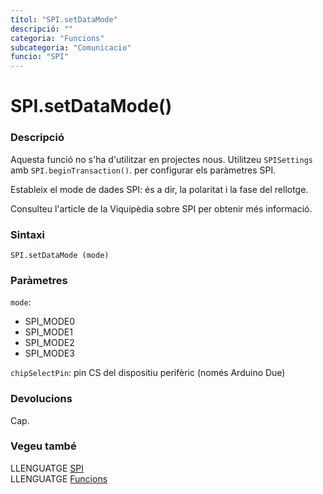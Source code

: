 ```yaml
---
títol: "SPI.setDataMode"
descripció: ""
categoria: "Funcions"
subcategoria: "Comunicacio"
funcio: "SPI"
---
```


# SPI.setDataMode()

### Descripció

Aquesta funció no s'ha d'utilitzar en projectes nous. Utilitzeu `SPISettings` amb `SPI.beginTransaction()`. per configurar els paràmetres SPI.

Estableix el mode de dades SPI: és a dir, la polaritat i la fase del rellotge. 

Consulteu l'article de la Viquipèdia sobre SPI per obtenir més informació.

### Sintaxi

`SPI.setDataMode (mode)`

### Paràmetres

`mode`:
* SPI_MODE0
* SPI_MODE1
* SPI_MODE2
* SPI_MODE3

`chipSelectPin`: pin CS del dispositiu perifèric (només Arduino Due)

### Devolucions

Cap.

### Vegeu també

LLENGUATGE [SPI](../spi.md)  
LLENGUATGE [Funcions](../../../Funcions.md)
